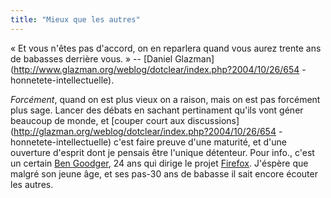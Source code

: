 ```yaml
---
title: "Mieux que les autres"
---
```


« Et vous n'êtes pas d'accord, on en reparlera quand vous aurez trente ans de
babasses derrière vous. » -- [Daniel
Glazman](http://www.glazman.org/weblog/dotclear/index.php?2004/10/26/654
-honnetete-intellectuelle).

_Forcément_, quand on est plus vieux on a raison, mais on est pas forcément
plus sage. Lancer des débats en sachant pertinament qu'ils vont géner beaucoup
de monde, et [couper court aux
discussions](http://glazman.org/weblog/dotclear/index.php?2004/10/26/654
-honnetete-intellectuelle) c'est faire preuve d'une maturité, et d'une
ouverture d'esprit dont je pensais être l'unique détenteur. Pour info., c'est
un certain [Ben Goodger](http://www.bengoodger.com/about/ben.shtml), 24 ans
qui dirige le projet [Firefox](http://www.mozilla.org/products/firefox).
J'éspère que malgré son jeune âge, et ses pas-30 ans de babasse il sait encore
écouter les autres.

